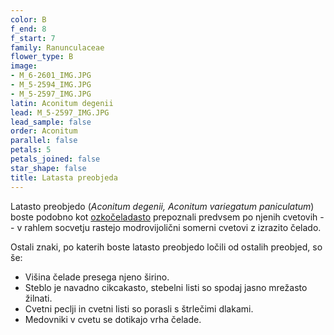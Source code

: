 ```yaml
---
color: B
f_end: 8
f_start: 7
family: Ranunculaceae
flower_type: B
image:
- M_6-2601_IMG.JPG
- M_5-2594_IMG.JPG
- M_5-2597_IMG.JPG
latin: Aconitum degenii
lead: M_5-2597_IMG.JPG
lead_sample: false
order: Aconitum
parallel: false
petals: 5
petals_joined: false
star_shape: false
title: Latasta preobjeda
---
```

Latasto preobjedo (*Aconitum degenii, Aconitum variegatum paniculatum*) boste podobno kot [ozkočeladasto](../aconitumlycoctonumssp.vulparia/) prepoznali predvsem po njenih cvetovih -- v rahlem socvetju rastejo modrovijolični somerni cvetovi z izrazito čelado.

Ostali znaki, po katerih boste latasto preobjedo ločili od ostalih preobjed, so še:

-   Višina čelade presega njeno širino.
-   Steblo je navadno cikcakasto, stebelni listi so spodaj jasno mrežasto žilnati.
-   Cvetni peclji in cvetni listi so porasli s štrlečimi dlakami.
-   Medovniki v cvetu se dotikajo vrha čelade.
